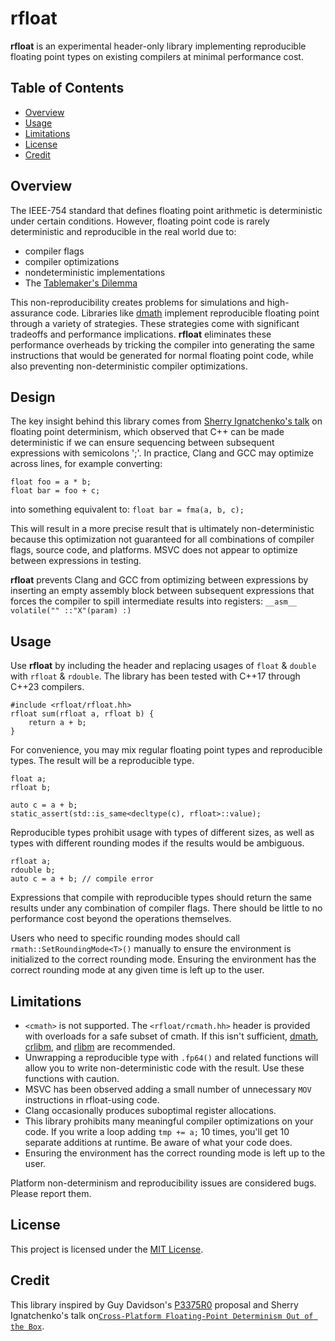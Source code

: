 # **rfloat**

**rfloat** is an experimental header-only library implementing reproducible floating point types
on existing compilers at minimal performance cost.

## Table of Contents
- [Overview](#overview)
- [Usage](#usage)
- [Limitations](#limitations)
- [License](#license)
- [Credit](#credit)

## Overview

The IEEE-754 standard that defines floating point arithmetic is deterministic under certain conditions. However, floating point code is rarely deterministic and reproducible  in the real world due to:
- compiler flags
- compiler optimizations
- nondeterministic implementations
- The [Tablemaker's Dilemma](https://perso.ens-lyon.fr/jean-michel.muller/Intro-to-TMD.htm)

This non-reproducibility creates problems for simulations and high-assurance code. Libraries like [dmath](https://github.com/sixitbb/sixit-dmath) implement reproducible
floating point through a variety of strategies. These strategies come with significant tradeoffs and performance implications. **rfloat** eliminates these performance overheads by tricking the compiler into generating the same instructions that would be generated for normal floating point code, while also preventing non-deterministic compiler optimizations.

## Design

The key insight behind this library comes from [Sherry Ignatchenko's talk](https://github.com/CppCon/CppCon2024/blob/main/Presentations/Cross-Platform_Floating-Point_Determinism_Out_of_the_Box.pdf) on floating point determinism, which observed that C++ can be made deterministic if we can ensure
sequencing between subsequent expressions with semicolons ';'. In practice, Clang and GCC
may optimize across lines, for example converting:
```
float foo = a * b;
float bar = foo + c;
```


into something equivalent to:
`float bar = fma(a, b, c);`

This will result in a more precise result that is ultimately non-deterministic because
this optimization not guaranteed for all combinations of compiler flags, source code, and platforms. MSVC does not appear to optimize between expressions in testing.

**rfloat** prevents Clang and GCC from optimizing between expressions by inserting an empty assembly block between subsequent expressions that forces the compiler to spill intermediate results into registers: `__asm__ volatile("" ::"X"(param) :)`

## Usage

Use **rfloat** by including the header and replacing usages
of `float` & `double` with `rfloat` & `rdouble`. The library has been tested with C++17 through C++23 compilers.

```
#include <rfloat/rfloat.hh>
rfloat sum(rfloat a, rfloat b) {
    return a + b;
}
```

For convenience, you may mix regular floating point types and reproducible types. The result will be a reproducible type.

```
float a;
rfloat b;

auto c = a + b;
static_assert(std::is_same<decltype(c), rfloat>::value);
```

Reproducible types prohibit usage with types of different sizes, as well as types
with different rounding modes if the results would be ambiguous.

```
rfloat a;
rdouble b;
auto c = a + b; // compile error
```

Expressions that compile with reproducible types should return the same results under any combination of compiler flags. There should be little to no performance cost beyond the operations themselves.

Users who need to specific rounding modes should call `rmath::SetRoundingMode<T>()` manually to ensure the environment is initialized to the correct rounding mode. Ensuring the environment has the correct rounding mode at any given time is left up to the user.

## Limitations

- `<cmath>` is not supported. The `<rfloat/rcmath.hh>` header is provided with overloads
for a safe subset of cmath. If this isn't sufficient, [dmath](https://github.com/sixitbb/sixit-dmath), [crlibm](https://github.com/taschini/crlibm), and [rlibm](https://github.com/rutgers-apl/rlibm) are recommended.
- Unwrapping a reproducible type with `.fp64()` and related functions will allow you to
write non-deterministic code with the result. Use these functions with caution.
- MSVC has been observed adding a small number of unnecessary `MOV` instructions in rfloat-using code.
- Clang occasionally produces suboptimal register allocations.
- This library prohibits many meaningful compiler optimizations on your code. If you write a loop adding `tmp += a;` 10 times, you'll get 10 separate additions at runtime. Be aware of what your code does.
- Ensuring the environment has the correct rounding mode is left up to the user.

Platform non-determinism and reproducibility issues are considered bugs. Please report them.

## License

This project is licensed under the [MIT License](LICENSE).

## Credit

This library inspired by Guy Davidson's [P3375R0](https://www.open-std.org/jtc1/sc22/wg21/docs/papers/2024/p3375r0.html) proposal and Sherry Ignatchenko's talk on[`Cross-Platform Floating-Point Determinism Out of the Box`](https://github.com/CppCon/CppCon2024/blob/main/Presentations/Cross-Platform_Floating-Point_Determinism_Out_of_the_Box.pdf).



